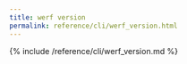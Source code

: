 ```yaml
---
title: werf version
permalink: reference/cli/werf_version.html
---
```


{% include /reference/cli/werf_version.md %}

